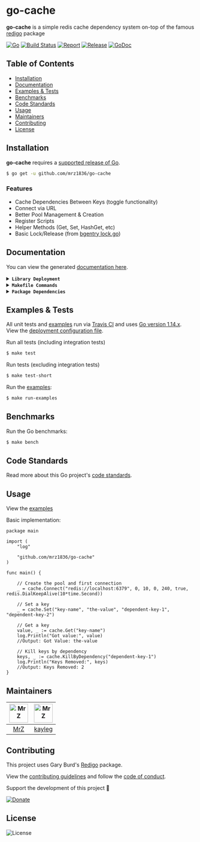 # go-cache
**go-cache** is a simple redis cache dependency system on-top of the famous [redigo](https://github.com/gomodule/redigo) package

[![Go](https://img.shields.io/github/go-mod/go-version/mrz1836/go-cache)](https://golang.org/)
[![Build Status](https://travis-ci.org/mrz1836/go-cache.svg?branch=master)](https://travis-ci.org/mrz1836/go-cache)
[![Report](https://goreportcard.com/badge/github.com/mrz1836/go-cache?style=flat)](https://goreportcard.com/report/github.com/mrz1836/go-cache)
[![Release](https://img.shields.io/github/release-pre/mrz1836/go-cache.svg?style=flat)](https://github.com/mrz1836/go-cache/releases)
[![GoDoc](https://godoc.org/github.com/mrz1836/go-cache?status.svg&style=flat)](https://pkg.go.dev/github.com/mrz1836/go-cache?tab=doc)

## Table of Contents
- [Installation](#installation)
- [Documentation](#documentation)
- [Examples & Tests](#examples--tests)
- [Benchmarks](#benchmarks)
- [Code Standards](#code-standards)
- [Usage](#usage)
- [Maintainers](#maintainers)
- [Contributing](#contributing)
- [License](#license)

## Installation

**go-cache** requires a [supported release of Go](https://golang.org/doc/devel/release.html#policy).
```bash
$ go get -u github.com/mrz1836/go-cache
```

### Features
- Cache Dependencies Between Keys (toggle functionality)
- Connect via URL
- Better Pool Management & Creation
- Register Scripts
- Helper Methods (Get, Set, HashGet, etc)
- Basic Lock/Release (from [bgentry lock.go](https://gist.github.com/bgentry/6105288))

## Documentation
You can view the generated [documentation here](https://pkg.go.dev/github.com/mrz1836/go-cache?tab=doc).

<details>
<summary><strong><code>Library Deployment</code></strong></summary>

[goreleaser](https://github.com/goreleaser/goreleaser) for easy binary or library deployment to Github and can be installed via: `brew install goreleaser`.

The [.goreleaser.yml](.goreleaser.yml) file is used to configure [goreleaser](https://github.com/goreleaser/goreleaser).

Use `make release-snap` to create a snapshot version of the release, and finally `make release` to ship to production.
</details>

<details>
<summary><strong><code>Makefile Commands</code></strong></summary>

View all `makefile` commands
```bash
$ make help
```

List of all current commands:
```text
all                            Runs test, install, clean, docs
bench                          Run all benchmarks in the Go application
clean                          Remove previous builds and any test cache data
clean-mods                     Remove all the Go mod cache
coverage                       Shows the test coverage
godocs                         Sync the latest tag with GoDocs
help                           Show all make commands available
lint                           Run the Go lint application
release                        Full production release (creates release in Github)
release-test                   Full production test release (everything except deploy)
release-snap                   Test the full release (build binaries)
tag                            Generate a new tag and push (IE: make tag version=0.0.0)
tag-remove                     Remove a tag if found (IE: make tag-remove version=0.0.0)
tag-update                     Update an existing tag to current commit (IE: make tag-update version=0.0.0)
test                           Runs vet, lint and ALL tests
test-short                     Runs vet, lint and tests (excludes integration tests)
update                         Update all project dependencies
update-releaser                Update the goreleaser application
vet                            Run the Go vet application
```
</details>

<details>
<summary><strong><code>Package Dependencies</code></strong></summary>

- Gary Burd's [Redigo](https://github.com/gomodule/redigo)
</details>

## Examples & Tests
All unit tests and [examples](examples/examples.go) run via [Travis CI](https://travis-ci.org/mrz1836/go-cache) and uses [Go version 1.14.x](https://golang.org/doc/go1.14). View the [deployment configuration file](.travis.yml).

Run all tests (including integration tests)
```bash
$ make test
```

Run tests (excluding integration tests)
```bash
$ make test-short
```

Run the [examples](examples/examples.go):
```bash
$ make run-examples
```

## Benchmarks
Run the Go benchmarks:
```bash
$ make bench
```

## Code Standards
Read more about this Go project's [code standards](CODE_STANDARDS.md).

## Usage
View the [examples](examples/examples.go)

Basic implementation:
```golang
package main

import (
	"log"

	"github.com/mrz1836/go-cache"
)

func main() {

	// Create the pool and first connection
	_ = cache.Connect("redis://localhost:6379", 0, 10, 0, 240, true, redis.DialKeepAlive(10*time.Second))

	// Set a key
	_ = cache.Set("key-name", "the-value", "dependent-key-1", "dependent-key-2")

	// Get a key
	value, _ := cache.Get("key-name")
	log.Println("Got value:", value)
	//Output: Got Value: the-value

	// Kill keys by dependency
	keys, _ := cache.KillByDependency("dependent-key-1")
	log.Println("Keys Removed:", keys)
	//Output: Keys Removed: 2
}
```

## Maintainers

| [<img src="https://github.com/mrz1836.png" height="50" alt="MrZ" />](https://github.com/mrz1836) | [<img src="https://github.com/kayleg.png" height="50" alt="MrZ" />](https://github.com/kayleg) |
|:---:|:---:|
| [MrZ](https://github.com/mrz1836) | [kayleg](https://github.com/kayleg) |

## Contributing

This project uses Gary Burd's [Redigo](https://github.com/gomodule/redigo) package.

View the [contributing guidelines](CONTRIBUTING.md) and follow the [code of conduct](CODE_OF_CONDUCT.md).

Support the development of this project 🙏

[![Donate](https://img.shields.io/badge/donate-bitcoin-brightgreen.svg)](https://mrz1818.com/?tab=tips&af=go-cache)

## License

![License](https://img.shields.io/github/license/mrz1836/go-cache.svg?style=flat)